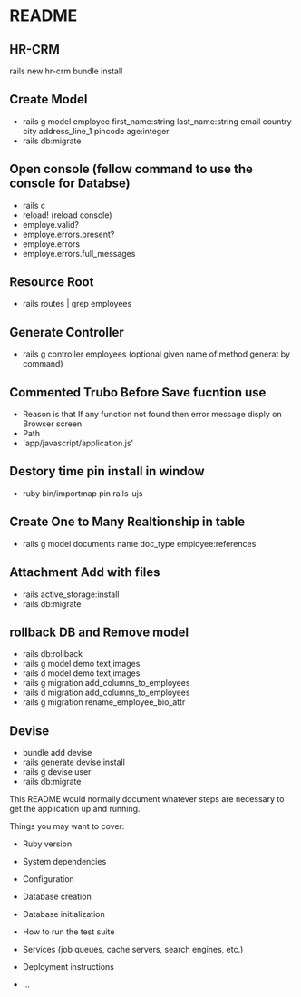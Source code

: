 # README
## HR-CRM

rails new hr-crm
bundle install

## Create Model
* rails g model employee first_name:string last_name:string email country city address_line_1 pincode age:integer
* rails db:migrate
## Open console (fellow command to use the console for Databse)
* rails c 
* reload! (reload console)
* employe.valid?
* employe.errors.present?
* employe.errors
* employe.errors.full_messages

## Resource Root
* rails routes | grep employees

## Generate Controller 
* rails g controller employees (optional given name of method generat by command)

## Commented Trubo Before Save fucntion use
* Reason is that If any function not found then error message disply on Browser screen 
* Path
* 'app/javascript/application.js'

## Destory time pin install in window
* ruby bin/importmap pin rails-ujs

## Create One to Many Realtionship in table

* rails g model documents name doc_type employee:references

## Attachment Add with files
* rails active_storage:install
* rails db:migrate

## rollback DB and Remove model
* rails db:rollback
* rails g model demo text,images
* rails d model demo text,images
* rails g migration add_columns_to_employees
* rails d migration add_columns_to_employees
* rails g migration rename_employee_bio_attr

## Devise
*  bundle add devise
*  rails generate devise:install
*  rails g devise user
*  rails db:migrate

This README would normally document whatever steps are necessary to get the
application up and running.

Things you may want to cover:

* Ruby version

* System dependencies

* Configuration

* Database creation

* Database initialization

* How to run the test suite

* Services (job queues, cache servers, search engines, etc.)

* Deployment instructions

* ...
